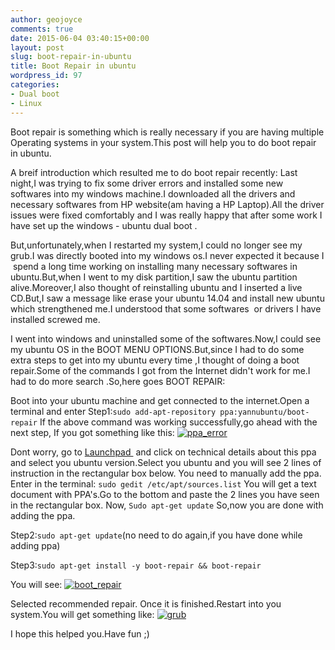 ```yaml
---
author: geojoyce
comments: true
date: 2015-06-04 03:40:15+00:00
layout: post
slug: boot-repair-in-ubuntu
title: Boot Repair in ubuntu
wordpress_id: 97
categories:
- Dual boot
- Linux
---
```


Boot repair is something which is really necessary if you are having multiple Operating systems in your system.This post will help you to do boot repair in ubuntu.

A breif introduction which resulted me to do boot repair recently:
Last night,I was trying to fix some driver errors and installed some new softwares into my windows machine.I downloaded all the drivers and necessary softwares from HP website(am having a HP Laptop).All the driver issues were fixed comfortably and I was really happy that after some work I have set up the windows - ubuntu dual boot .

But,unfortunately,when I restarted my system,I could no longer see my grub.I was directly booted into my windows os.I never expected it because I  spend a long time working on installing many necessary softwares in ubuntu.But,when I went to my disk partition,I saw the ubuntu partition alive.Moreover,I also thought of reinstalling ubuntu and I inserted a live CD.But,I saw a message like erase your ubuntu 14.04 and install new ubuntu which strengthened me.I understood that some softwares  or drivers I have installed screwed me.

I went into windows and uninstalled some of the softwares.Now,I could see my ubuntu OS in the BOOT MENU OPTIONS.But,since I had to do some extra steps to get into my ubuntu every time ,I thought of doing a boot repair.Some of the commands I got from the Internet didn't work for me.I had to do more search .So,here goes BOOT REPAIR:

Boot into your ubuntu machine and get connected to the internet.Open a terminal and enter
Step1:`sudo add-apt-repository ppa:yannubuntu/boot-repair`
If the above command was working successfully,go ahead with the next step,
If you got something like this:
[![ppa_error](https://geojoyce.files.wordpress.com/2015/06/ppa_error.png?w=300)](https://geojoyce.files.wordpress.com/2015/06/ppa_error.png)

Dont worry, go to [Launchpad ](https://launchpad.net/~yannubuntu/+archive/ubuntu/boot-repair) and click on technical details about this ppa and select you ubuntu version.Select you ubuntu and you will see 2 lines of instruction in the rectangular box below.
You need to manually add the ppa.
Enter in the terminal:
`sudo gedit /etc/apt/sources.list`
You will get a text document with PPA's.Go to the bottom and paste the 2 lines you have seen in the rectangular box.
Now,
`Sudo apt-get update`
So,now you are done with adding the ppa.

Step2:`sudo apt-get update`(no need to do again,if you have done while adding ppa)

Step3:`sudo apt-get install -y boot-repair && boot-repair`

You will see:
[![boot_repair](https://geojoyce.files.wordpress.com/2015/06/boot_repair.png?w=300)](https://geojoyce.files.wordpress.com/2015/06/boot_repair.png)

Selected recommended repair.
Once it is finished.Restart into you system.You will get something like:
[![grub](https://geojoyce.files.wordpress.com/2015/06/grub.png?w=300)](https://geojoyce.files.wordpress.com/2015/06/grub.png)

I hope this helped you.Have fun ;)
